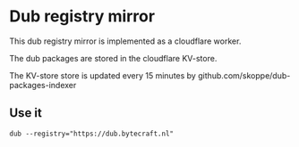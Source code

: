 # Dub registry mirror

This dub registry mirror is implemented as a cloudflare worker.

The dub packages are stored in the cloudflare KV-store.

The KV-store store is updated every 15 minutes by github.com/skoppe/dub-packages-indexer

## Use it

`dub --registry="https://dub.bytecraft.nl"`
